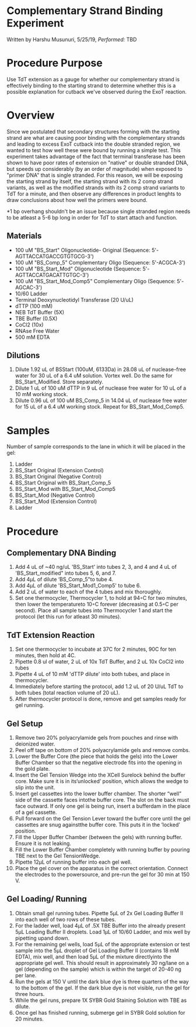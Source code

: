 # Complementary Strand Binding Experiment
Written by Harshu Musunuri, 5/25/19, *Performed:* TBD

Procedure Purpose
=================
Use TdT extension as a gauge for whether our complementary strand is effectively binding to the starting strand to determine whether this is a possible explanation for cutback we've observed during the ExoT reaction. 

Overview 
=================
Since we postulated that secondary structures forming with the starting strand are what are causing poor binding with the complementary strands and leading to excess ExoT cutback into the double stranded region, we wanted to test how well these were bound by running a simple test.
This experiment takes advantage of the fact that terminal transferase has been shown to have poor rates of extension on "native" or double stranded DNA, but speeds up considerably (by an order of magnitude) when exposed to "primer DNA" that is single stranded. 
For this reason, we will be exposing the starting strand by itself, the starting strand with its 2 comp strand variants, as well as the modified strands with its 2 comp strand variants to TdT for a minute, and then observe any differences in product lenghts to draw conclusions about how well the primers were bound.

*1 bp overhang shouldn't be an issue because single stranded region needs to be atleast a 5-6 bp long in order for TdT to start attach and function. 

## Materials

-   100 uM "BS_Start" Oligonucleotide- Original (Sequence: 5'-AGTTACCATGACCGTGTGCG-3')
-   100 uM "BS_Comp_5" Complementary Oligo (Sequence: 5'-ACGCA-3')
-   100 uM "BS_Start_Mod" Oligonucleotide  (Sequence: 5'-AGTTACCATGACATTGTGC-3')
-   100 uM "BS_Start_Mod_Comp5" Complementary Oligo (Sequence: 5'-AGCAC-3')
-   10/60 Ladder 
-   Terminal Deoxynucleotidyl Transferase (20 U/uL)
-   dTTP (100 mM)
-   NEB TdT Buffer (5X)
-   TBE Buffer (0.5X) 
-   CoCl2 (10x)
-   RNAse Free Water
-   500 mM EDTA

## Dilutions
1. Dilute 1.92 uL of BSStart (100uM, 6133Da) in 28.08 uL of nuclease-free water for 30 uL of a 6.4 uM solution. Vortex well. Do the same for BS_Start_Modified. Store separately. 
2. Dilute 1 uL of 100 uM dTTP in 9 uL of nuclease free water for 10 uL of a 10 mM working stock. 
3. Dilute 0.96 uL of 100 uM BS_Comp_5 in 14.04 uL of nuclease free water for 15 uL of a 6.4 uM working stock. Repeat for BS_Start_Mod_Comp5. 

Samples
=========
Number of sample corresponds to the lane in which it will be placed in the gel: 
1. Ladder
2. BS_Start Original (Extension Control)
3. BS_Start Original (Negative Control)
4. BS_Start Original with BS_Start_Comp_5
5. BS_Start_Mod with BS_Start_Mod_Comp5
6. BS_Start_Mod (Negative Control)
7. BS_Start_Mod (Extension Control)
8. Ladder 

Procedure
=========
## Complementary DNA Binding 
1. Add 4 uL of ~40 ng/uL 'BS_Start' into tubes 2, 3, and 4 and 4 uL of 'BS_Start_modified" into tubes 5, 6, and 7.
2. Add 4μL of dilute ‘BS_Comp_5"to tube 4. 
3. Add 4μL of dilute 'BS_Start_Mod1_Comp5' to tube 6. 
4. Add 2 uL of water to each of the 4 tubes and mix thoroughly.
5. Set one thermocycler, Thermocycler 1, to hold at 94◦C for two minutes, then lower the temperatureto 10◦C forever (decreasing at 0.5◦C per second). Place all sample tubes into Thermocycler 1 and start the protocol (let this run for atleast 30 minutes). 

## TdT Extension Reaction
1. Set one thermocycler to incubate at 37C for 2 minutes, 90C for ten minutes, then hold at 4C.
2. Pipette 0.8 ul of water, 2 uL of 10x TdT Buffer, and 2 uL 10x CoCl2 into tubes 
4. Pipette 4 uL of 10 mM 'dTTP dilute' into both tubes, and place in thermocycler. 
5. Immediately before starting the protocol, add 1.2 uL of 20 U/uL TdT to both tubes (total reaction volume of 20 uL). 
6. After thermocycler protocol is done, remove and get samples ready for gel running.

## Gel Setup 

1.  Remove two 20% polyacrylamide gels from pouches and rinse with deionized water.
2.  Peel off tape on bottom of 20% polyacrylamide gels and remove combs.
3.  Lower  the  Buffer  Core  (the  piece  that  holds  the  gels)  into  the  Lower  Buffer  Chamber  so  that  the negative electrode fits into the opening in the gold plate.
4.  Insert the Gel Tension Wedge into the XCell Surelock behind the buffer core. Make sure it is in its‘unlocked’ position, which allows the wedge to slip into the unit.
5.  Insert gel cassettes into the lower buffer chamber.  The shorter “well” side of the cassette faces intothe buffer core.  The slot on the back must face outward.  If only one gel is being run, insert a bufferdam in the place of a gel cassette.
6.  Pull forward on the Gel Tension Lever toward the buffer core until the gel cassettes are snug againstthe buffer core.  This puts it in the ’locked’ position.
7.  Fill the Upper Buffer Chamber (between the gels) with running buffer.  Ensure it is not leaking.
8.  Fill the Lower Buffer Chamber completely with running buffer by pouring TBE next to the Gel TensionWedge.
9.  Pipette 12μL of running buffer into each gel well.
10.  Place the gel cover on the apparatus in the correct orientation.  Connect the electrodes to the powersource, and pre-run the gel for 30 min at 150 V. 

## Gel Loading/ Running

1.  Obtain small gel running tubes. Pipette  5μL  of  2x  Gel  Loading  Buffer  II  into each well of two rows of these tubes. 
2.  For  the  ladder  well,  load  4μL  of  .5X  TBE  Buffer  into  the  already  present  5μL  Loading  Buffer  II droplets.  Load 1μL of 10/60 Ladder, and mix well by pipetting upand down.
3.  For the remaining gel wells, load 5μL of the appropriate extension or test sample into the 5μL droplet of Gel Loading Buffer II (contains 18 mM EDTA), mix well, and then load 5μL of the mixture directlyinto the appropriate gel well. This should result in approximately 30 ng/lane on a gel (depending on the sample) which is within the target of 20-40 ng per lane.
4.  Run the gels at 150 V until the dark blue dye is three quarters of the way to the bottom of the gel.  If the dark blue dye is not visible, run the gel for three hours.
5. While the gel runs, prepare 1X SYBR Gold Staining Solution with TBE as dilute.
6.  Once gel has finished running, submerge gel in SYBR Gold solution for 20 minutes.
